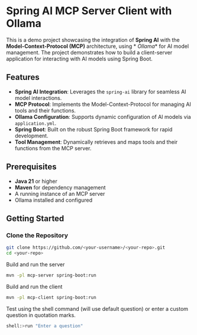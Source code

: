# Spring AI MCP Server Client with Ollama

This is a demo project showcasing the integration of **Spring AI** with the **Model-Context-Protocol (MCP)** architecture, using *
*Ollama** for AI model management. The project demonstrates how to build a client-server application for interacting with AI
models using Spring Boot.

## Features

- **Spring AI Integration**: Leverages the `spring-ai` library for seamless AI model interactions.
- **MCP Protocol**: Implements the Model-Context-Protocol for managing AI tools and their functions.
- **Ollama Configuration**: Supports dynamic configuration of AI models via `application.yml`.
- **Spring Boot**: Built on the robust Spring Boot framework for rapid development.
- **Tool Management**: Dynamically retrieves and maps tools and their functions from the MCP server.

## Prerequisites

- **Java 21** or higher
- **Maven** for dependency management
- A running instance of an MCP server
- Ollama installed and configured

## Getting Started

### Clone the Repository

```bash
git clone https://github.com/<your-username>/<your-repo>.git
cd <your-repo>
```

Build and run the server

```bash
mvn -pl mcp-server spring-boot:run
```

Build and run the client

```bash
mvn -pl mcp-client spring-boot:run
```

Test using the shell command <run> (will use default question) or enter a custom question in quotation marks.

```bash
shell:>run "Enter a question"
```
